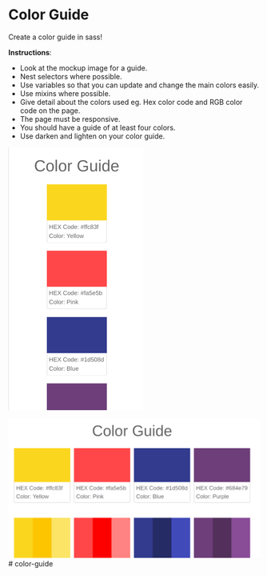 # Color Guide 

Create a color guide in sass!

**Instructions**:
* Look at the mockup image for a guide.
* Nest selectors where possible.
* Use variables so that you can update and change the main colors easily.
* Use mixins where possible.
* Give detail about the colors used eg. Hex color code and RGB color code on the page.
* The page must be responsive.
* You should have a guide of at least four colors.
* Use darken and lighten on your color guide.
 
![mock-image-mobile](/reference-images/reference-image-mobile.png)

![mock-image-desktop](/reference-images/reference-image-desktop.png)# color-guide
